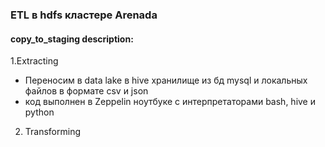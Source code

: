 ### ETL в hdfs кластере Arenada

#### copy_to_staging description:
1.Extracting
- Переносим в data lake в hive хранилище из бд mysql и локальных файлов в формате csv и json  
- код выполнен в Zeppelin ноутбуке с интерпретаторами bash, hive и python

2. Transforming


